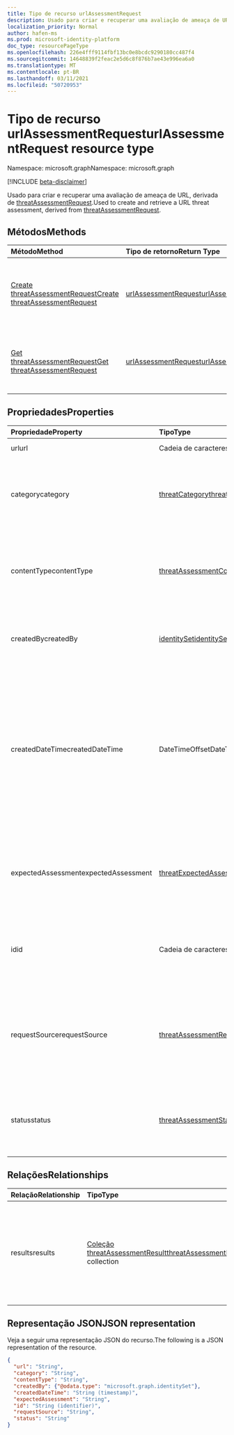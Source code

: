 ```yaml
---
title: Tipo de recurso urlAssessmentRequest
description: Usado para criar e recuperar uma avaliação de ameaça de URL.
localization_priority: Normal
author: hafen-ms
ms.prod: microsoft-identity-platform
doc_type: resourcePageType
ms.openlocfilehash: 226e4fff9114fbf13bc0e8bcdc9290180cc487f4
ms.sourcegitcommit: 14648839f2feac2e5d6c8f876b7ae43e996ea6a0
ms.translationtype: MT
ms.contentlocale: pt-BR
ms.lasthandoff: 03/11/2021
ms.locfileid: "50720953"
---
```

# <a name="urlassessmentrequest-resource-type"></a><span data-ttu-id="edf48-103">Tipo de recurso urlAssessmentRequest</span><span class="sxs-lookup"><span data-stu-id="edf48-103">urlAssessmentRequest resource type</span></span>

<span data-ttu-id="edf48-104">Namespace: microsoft.graph</span><span class="sxs-lookup"><span data-stu-id="edf48-104">Namespace: microsoft.graph</span></span>

[!INCLUDE [beta-disclaimer](../../includes/beta-disclaimer.md)]

<span data-ttu-id="edf48-105">Usado para criar e recuperar uma avaliação de ameaça de URL, derivada de [threatAssessmentRequest](threatAssessmentRequest.md).</span><span class="sxs-lookup"><span data-stu-id="edf48-105">Used to create and retrieve a URL threat assessment, derived from [threatAssessmentRequest](threatAssessmentRequest.md).</span></span>

## <a name="methods"></a><span data-ttu-id="edf48-106">Métodos</span><span class="sxs-lookup"><span data-stu-id="edf48-106">Methods</span></span>

| <span data-ttu-id="edf48-107">Método</span><span class="sxs-lookup"><span data-stu-id="edf48-107">Method</span></span>       | <span data-ttu-id="edf48-108">Tipo de retorno</span><span class="sxs-lookup"><span data-stu-id="edf48-108">Return Type</span></span> | <span data-ttu-id="edf48-109">Descrição</span><span class="sxs-lookup"><span data-stu-id="edf48-109">Description</span></span> |
|:-------------|:------------|:------------|
| [<span data-ttu-id="edf48-110">Create threatAssessmentRequest</span><span class="sxs-lookup"><span data-stu-id="edf48-110">Create threatAssessmentRequest</span></span>](../api/informationprotection-post-threatassessmentrequests.md) | [<span data-ttu-id="edf48-111">urlAssessmentRequest</span><span class="sxs-lookup"><span data-stu-id="edf48-111">urlAssessmentRequest</span></span>](urlAssessmentRequest.md) | <span data-ttu-id="edf48-112">Crie uma nova solicitação de avaliação de URL postando um **objeto urlAssessmentRequest.**</span><span class="sxs-lookup"><span data-stu-id="edf48-112">Create a new URL assessment request by posting an **urlAssessmentRequest** object.</span></span> |
| [<span data-ttu-id="edf48-113">Get threatAssessmentRequest</span><span class="sxs-lookup"><span data-stu-id="edf48-113">Get threatAssessmentRequest</span></span>](../api/threatassessmentrequest-get.md) | [<span data-ttu-id="edf48-114">urlAssessmentRequest</span><span class="sxs-lookup"><span data-stu-id="edf48-114">urlAssessmentRequest</span></span>](urlassessmentrequest.md) | <span data-ttu-id="edf48-115">Leia as propriedades e as relações de um **objeto urlAssessmentRequest.**</span><span class="sxs-lookup"><span data-stu-id="edf48-115">Read the properties and relationships of a **urlAssessmentRequest** object.</span></span> |

## <a name="properties"></a><span data-ttu-id="edf48-116">Propriedades</span><span class="sxs-lookup"><span data-stu-id="edf48-116">Properties</span></span>

| <span data-ttu-id="edf48-117">Propriedade</span><span class="sxs-lookup"><span data-stu-id="edf48-117">Property</span></span>     | <span data-ttu-id="edf48-118">Tipo</span><span class="sxs-lookup"><span data-stu-id="edf48-118">Type</span></span>        | <span data-ttu-id="edf48-119">Descrição</span><span class="sxs-lookup"><span data-stu-id="edf48-119">Description</span></span> |
|:-------------|:------------|:------------|
|<span data-ttu-id="edf48-120">url</span><span class="sxs-lookup"><span data-stu-id="edf48-120">url</span></span>|<span data-ttu-id="edf48-121">Cadeia de caracteres</span><span class="sxs-lookup"><span data-stu-id="edf48-121">String</span></span>|<span data-ttu-id="edf48-122">A cadeia de caracteres url.</span><span class="sxs-lookup"><span data-stu-id="edf48-122">The URL string.</span></span>|
|<span data-ttu-id="edf48-123">category</span><span class="sxs-lookup"><span data-stu-id="edf48-123">category</span></span>|[<span data-ttu-id="edf48-124">threatCategory</span><span class="sxs-lookup"><span data-stu-id="edf48-124">threatCategory</span></span>](enums.md#threatcategory-values)|<span data-ttu-id="edf48-125">A categoria de ameaça.</span><span class="sxs-lookup"><span data-stu-id="edf48-125">The threat category.</span></span> <span data-ttu-id="edf48-126">Os valores possíveis são: `spam`, `phishing`, `malware`.</span><span class="sxs-lookup"><span data-stu-id="edf48-126">Possible values are: `spam`, `phishing`, `malware`.</span></span>|
|<span data-ttu-id="edf48-127">contentType</span><span class="sxs-lookup"><span data-stu-id="edf48-127">contentType</span></span>|[<span data-ttu-id="edf48-128">threatAssessmentContentType</span><span class="sxs-lookup"><span data-stu-id="edf48-128">threatAssessmentContentType</span></span>](enums.md#threatassessmentcontenttype-values)|<span data-ttu-id="edf48-129">O tipo de conteúdo da avaliação de ameaças.</span><span class="sxs-lookup"><span data-stu-id="edf48-129">The content type of the threat assessment.</span></span> <span data-ttu-id="edf48-130">Os valores possíveis são: `mail`, `url`, `file`.</span><span class="sxs-lookup"><span data-stu-id="edf48-130">Possible values are: `mail`, `url`, `file`.</span></span>|
|<span data-ttu-id="edf48-131">createdBy</span><span class="sxs-lookup"><span data-stu-id="edf48-131">createdBy</span></span>|[<span data-ttu-id="edf48-132">identitySet</span><span class="sxs-lookup"><span data-stu-id="edf48-132">identitySet</span></span>](identityset.md)|<span data-ttu-id="edf48-133">O criador da solicitação de avaliação de ameaças.</span><span class="sxs-lookup"><span data-stu-id="edf48-133">The threat assessment request creator.</span></span>|
|<span data-ttu-id="edf48-134">createdDateTime</span><span class="sxs-lookup"><span data-stu-id="edf48-134">createdDateTime</span></span>|<span data-ttu-id="edf48-135">DateTimeOffset</span><span class="sxs-lookup"><span data-stu-id="edf48-135">DateTimeOffset</span></span>|<span data-ttu-id="edf48-136">O tipo Timestamp representa informações de data e hora usando o formato ISO 8601 e está sempre no horário UTC.</span><span class="sxs-lookup"><span data-stu-id="edf48-136">The Timestamp type represents date and time information using ISO 8601 format and is always in UTC time.</span></span> <span data-ttu-id="edf48-137">Por exemplo, meia-noite UTC em 1 de janeiro de 2014 é `2014-01-01T00:00:00Z`.</span><span class="sxs-lookup"><span data-stu-id="edf48-137">For example, midnight UTC on Jan 1, 2014 is `2014-01-01T00:00:00Z`.</span></span>|
|<span data-ttu-id="edf48-138">expectedAssessment</span><span class="sxs-lookup"><span data-stu-id="edf48-138">expectedAssessment</span></span>|[<span data-ttu-id="edf48-139">threatExpectedAssessment</span><span class="sxs-lookup"><span data-stu-id="edf48-139">threatExpectedAssessment</span></span>](enums.md#threatexpectedassessment-values)|<span data-ttu-id="edf48-140">A avaliação esperada do ubmitter.</span><span class="sxs-lookup"><span data-stu-id="edf48-140">The expected assessment from the ubmitter.</span></span> <span data-ttu-id="edf48-141">Os valores possíveis são: `block` e `unblock`.</span><span class="sxs-lookup"><span data-stu-id="edf48-141">Possible values are: `block`, `unblock`.</span></span>|
|<span data-ttu-id="edf48-142">id</span><span class="sxs-lookup"><span data-stu-id="edf48-142">id</span></span>|<span data-ttu-id="edf48-143">Cadeia de caracteres</span><span class="sxs-lookup"><span data-stu-id="edf48-143">String</span></span>|<span data-ttu-id="edf48-144">A ID da solicitação de avaliação de ameaça é um GUID (identificador global exclusivo).</span><span class="sxs-lookup"><span data-stu-id="edf48-144">The threat assessment request ID is a globally unique identifier (GUID).</span></span>|
|<span data-ttu-id="edf48-145">requestSource</span><span class="sxs-lookup"><span data-stu-id="edf48-145">requestSource</span></span>|[<span data-ttu-id="edf48-146">threatAssessmentRequestSource</span><span class="sxs-lookup"><span data-stu-id="edf48-146">threatAssessmentRequestSource</span></span>](enums.md#threatassessmentrequestsource-values)|<span data-ttu-id="edf48-147">A origem da solicitação de avaliação de ameaças.</span><span class="sxs-lookup"><span data-stu-id="edf48-147">The source of the threat assessment request.</span></span> <span data-ttu-id="edf48-148">Os valores possíveis são: `user` e `administrator`.</span><span class="sxs-lookup"><span data-stu-id="edf48-148">Possible values are: `user`, `administrator`.</span></span>|
|<span data-ttu-id="edf48-149">status</span><span class="sxs-lookup"><span data-stu-id="edf48-149">status</span></span>|[<span data-ttu-id="edf48-150">threatAssessmentStatus</span><span class="sxs-lookup"><span data-stu-id="edf48-150">threatAssessmentStatus</span></span>](enums.md#threatassessmentstatus-values)|<span data-ttu-id="edf48-151">O status do processo de avaliação.</span><span class="sxs-lookup"><span data-stu-id="edf48-151">The assessment process status.</span></span> <span data-ttu-id="edf48-152">Os valores possíveis são: `pending`, `completed`.</span><span class="sxs-lookup"><span data-stu-id="edf48-152">Possible values are: `pending`, `completed`.</span></span>|

## <a name="relationships"></a><span data-ttu-id="edf48-153">Relações</span><span class="sxs-lookup"><span data-stu-id="edf48-153">Relationships</span></span>

| <span data-ttu-id="edf48-154">Relação</span><span class="sxs-lookup"><span data-stu-id="edf48-154">Relationship</span></span> | <span data-ttu-id="edf48-155">Tipo</span><span class="sxs-lookup"><span data-stu-id="edf48-155">Type</span></span>        | <span data-ttu-id="edf48-156">Descrição</span><span class="sxs-lookup"><span data-stu-id="edf48-156">Description</span></span> |
|:-------------|:------------|:------------|
|<span data-ttu-id="edf48-157">results</span><span class="sxs-lookup"><span data-stu-id="edf48-157">results</span></span>|<span data-ttu-id="edf48-158">[Coleção threatAssessmentResult](threatassessmentresult.md)</span><span class="sxs-lookup"><span data-stu-id="edf48-158">[threatAssessmentResult](threatassessmentresult.md) collection</span></span>|<span data-ttu-id="edf48-159">Uma coleção de resultados de avaliação de ameaças.</span><span class="sxs-lookup"><span data-stu-id="edf48-159">A collection of threat assessment results.</span></span> <span data-ttu-id="edf48-160">Somente leitura.</span><span class="sxs-lookup"><span data-stu-id="edf48-160">Read-only.</span></span> <span data-ttu-id="edf48-161">Por padrão, um `GET /threatAssessmentRequests/{id}` não retorna essa propriedade, a menos que você `$expand` se aplique a ela.</span><span class="sxs-lookup"><span data-stu-id="edf48-161">By default, a `GET /threatAssessmentRequests/{id}` does not return this property unless you apply `$expand` on it.</span></span>|

## <a name="json-representation"></a><span data-ttu-id="edf48-162">Representação JSON</span><span class="sxs-lookup"><span data-stu-id="edf48-162">JSON representation</span></span>

<span data-ttu-id="edf48-163">Veja a seguir uma representação JSON do recurso.</span><span class="sxs-lookup"><span data-stu-id="edf48-163">The following is a JSON representation of the resource.</span></span>

<!-- {
  "blockType": "resource",
  "optionalProperties": [

  ],
  "@odata.type": "microsoft.graph.urlAssessmentRequest",
  "keyProperty": "id"
}-->

```json
{
  "url": "String",
  "category": "String",
  "contentType": "String",
  "createdBy": {"@odata.type": "microsoft.graph.identitySet"},
  "createdDateTime": "String (timestamp)",
  "expectedAssessment": "String",
  "id": "String (identifier)",
  "requestSource": "String",
  "status": "String"
}
```

<!-- uuid: 16cd6b66-4b1a-43a1-adaf-3a886856ed98
2019-02-04 14:57:30 UTC -->
<!-- {
  "type": "#page.annotation",
  "description": "urlAssessmentRequest resource",
  "keywords": "",
  "section": "documentation",
  "tocPath": ""
}-->


